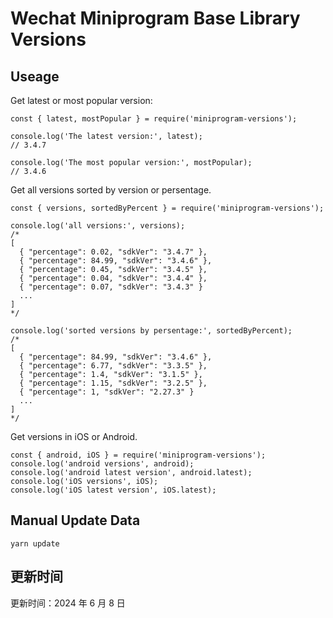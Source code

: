 
# Wechat Miniprogram Base Library Versions

## Useage

Get latest or most popular version:

```;
const { latest, mostPopular } = require('miniprogram-versions');

console.log('The latest version:', latest);
// 3.4.7

console.log('The most popular version:', mostPopular);
// 3.4.6

```

Get all versions sorted by version or persentage.

```
const { versions, sortedByPercent } = require('miniprogram-versions');

console.log('all versions:', versions);
/*
[
  { "percentage": 0.02, "sdkVer": "3.4.7" },
  { "percentage": 84.99, "sdkVer": "3.4.6" },
  { "percentage": 0.45, "sdkVer": "3.4.5" },
  { "percentage": 0.04, "sdkVer": "3.4.4" },
  { "percentage": 0.07, "sdkVer": "3.4.3" }
  ...
]
*/

console.log('sorted versions by persentage:', sortedByPercent);
/*
[
  { "percentage": 84.99, "sdkVer": "3.4.6" },
  { "percentage": 6.77, "sdkVer": "3.3.5" },
  { "percentage": 1.4, "sdkVer": "3.1.5" },
  { "percentage": 1.15, "sdkVer": "3.2.5" },
  { "percentage": 1, "sdkVer": "2.27.3" }
  ...
]
*/
```

Get versions in iOS or Android.

```
const { android, iOS } = require('miniprogram-versions');
console.log('android versions', android);
console.log('android latest version', android.latest);
console.log('iOS versions', iOS);
console.log('iOS latest version', iOS.latest);
```

## Manual Update Data

```
yarn update
```

## 更新时间

更新时间：2024 年 6 月 8 日
